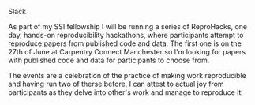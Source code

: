 Slack

As part of my SSI fellowship I will be running a series of ReproHacks, one day, hands-on reproducibility hackathons, where participants attempt to reproduce papers from published code and data. The first one is on the 27th of June at Carpentry Connect Manchester so I'm looking for papers with published code and data for participants to choose from.

The events are a celebration of the practice of making work reproducible and having run two of therse before, I can attest to actual joy from participants as they delve into other's work and manage to reproduce it!
